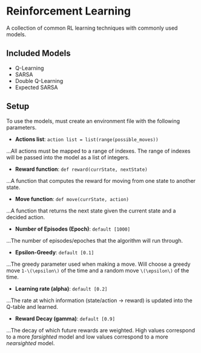 # Reinforcement Learning

A collection of common RL learning techniques with commonly used models.

## Included Models

- Q-Learning
- SARSA
- Double Q-Learning
- Expected SARSA

## Setup

To use the models, must create an environment file with the following parameters.

- __Actions list__: `action list = list(range(possible_moves))`

...All actions must be mapped to a range of indexes. The range of indexes will be passed into the model as a list of integers.

- __Reward function__: `def reward(currState, nextState)`

...A function that computes the reward for moving from one state to another state.

- __Move function__: `def move(currState, action)`

...A function that returns the next state given the current state and a decided action.

- __Number of Episodes (Epoch)__: `default [1000]`

...The number of episodes/epoches that the algorithm will run through.

- __Epsilon-Greedy__: `default [0.1]`

...The greedy parameter used when making a move. Will choose a greedy move `1-\(\epsilon\)` of the time and a random move `\(\epsilon\)` of the time.

- __Learning rate (alpha)__: `default [0.2]`

...The rate at which information (state/action -> reward) is updated into the Q-table and learned.

- __Reward Decay (gamma)__: `default [0.9]`

...The decay of which future rewards are weighted. High values correspond to a more _farsighted_ model and low values correspond to a more _nearsighted_ model.